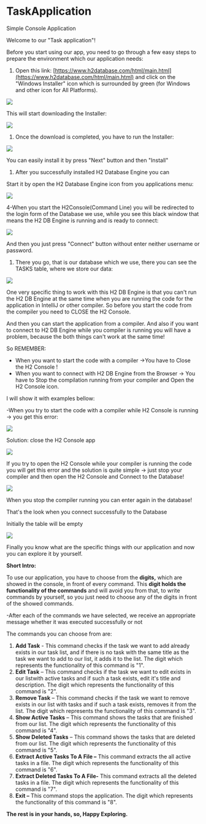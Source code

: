 # TaskApplication
 Simple Console Application

Welcome to our "Task application"!

Before you start using our app, you need to go through a few easy steps to prepare the environment which our application needs:

1. Open this link: [https://www.h2database.com/html/main.html](https://www.h2database.com/html/main.html) and click on the "Windows Installer" icon which is surrounded by green (for Windows and other icon for All Platforms).

![](RackMultipart20230613-1-dzgddz_html_e93dbd16f1855e06.png)

This will start downloading the Installer:

![](RackMultipart20230613-1-dzgddz_html_cd73b6f64e7b7872.png)

1. Once the download is completed, you have to run the Installer:

![](RackMultipart20230613-1-dzgddz_html_165ec8e40281aad6.png)

You can easily install it by press "Next" button and then "Install"

1. After you successfully installed H2 Database Engine you can

Start it by open the H2 Database Engine icon from you applications menu:

![](RackMultipart20230613-1-dzgddz_html_8f5c62a892d0db6c.png)

4-When you start the H2Console(Command Line) you will be redirected to the login form of the Database we use, while you see this black window that means the H2 DB Engine is running and is ready to connect:

![](RackMultipart20230613-1-dzgddz_html_5dc45ceebe268401.png)

And then you just press "Connect" button without enter neither username or password.

1. There you go, that is our database which we use, there you can see the TASKS table, where we store our data:

![](RackMultipart20230613-1-dzgddz_html_cdb1fb1067154bdf.png)

One very specific thing to work with this H2 DB Engine is that you can't run the H2 DB Engine at the same time when you are running the code for the application in IntelliJ or other compiler. So before you start the code from the compiler you need to CLOSE the H2 Console.

And then you can start the application from a compiler. And also if you want to connect to H2 DB Engine while you compiler is running you will have a problem, because the both things can't work at the same time!

So REMEMBER:

- When you want to start the code with a compiler -\>You have to Close the H2 Console !
- When you want to connect with H2 DB Engine from the Browser -\> You have to Stop the compilation running from your compiler and Open the H2 Console icon.

I will show it with examples bellow:

-When you try to start the code with a compiler while H2 Console is running -\> you get this error:

![](RackMultipart20230613-1-dzgddz_html_db0a46984283e3df.png)

Solution: close the H2 Console app

![](RackMultipart20230613-1-dzgddz_html_3116834d99507fc3.png)

If you try to open the H2 Console while your compiler is running the code you will get this error and the solution is quite simple -\> just stop your compiler and then open the H2 Console and Connect to the Database!

![](RackMultipart20230613-1-dzgddz_html_625ac96be215ea4d.png)

When you stop the compiler running you can enter again in the database!

That's the look when you connect successfully to the Database

Initially the table will be empty

![](RackMultipart20230613-1-dzgddz_html_fb9845263333ca90.png)

Finally you know what are the specific things with our application and now you can explore it by yourself.

**Short Intro:**

To use our application, you have to choose from the **digits,** which are showed in the console, in front of every command. This **digit holds the functionality of the commands** and will avoid you from that, to write commands by yourself, so you just need to choose any of the digits in front of the showed commands.

-After each of the commands we have selected, we receive an appropriate message whether it was executed successfully or not

The commands you can choose from are:

1. **Add Task** - This command checks if the task we want to add already exists in our task list, and if there is no task with the same title as the task we want to add to our list, it adds it to the list. The digit which represents the functionality of this command is "1".
2. **Edit Task** – This command checks if the task we want to edit exists in our listwith active tasks and if such a task exists, edit it's title and description. The digit which represents the functionality of this command is "2".
3. **Remove Task** – This command checks if the task we want to remove exists in our list with tasks and if such a task exists, removes it from the list. The digit which represents the functionality of this command is "3".
4. **Show Active Tasks** – This command shows the tasks that are finished from our list. The digit which represents the functionality of this command is "4".
5. **Show Deleted Tasks** – This command shows the tasks that are deleted from our list. The digit which represents the functionality of this command is "5".
6. **Extract Active Tasks To A File –** This command extracts the all active tasks in a file. The digit which represents the functionality of this command is "6".
7. **Extract Deleted Tasks To A File-** This command extracts all the deleted tasks in a file. The digit which represents the functionality of this command is "7".
8. **Exit –** This command stops the application. The digit which represents the functionality of this command is "8".

**The rest is in your hands, so, Happy Exploring.**
